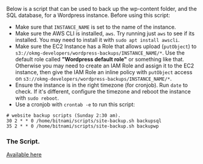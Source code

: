 Below is a script that can be used to back up the wp-content folder, and the SQL database, for a Wordpress instance. Before using this script:

- Make sure that `INSTANCE_NAME` is set to the name of the instance.
- Make sure the AWS CLI is installed, `aws`. Try running just `aws` to see if its installed. You may need to install it with `sudo apt install awscli`.
- Make sure the EC2 Instance has a Role that allows upload (`putObject`) to `s3://okmg-developers/wordpress-backups/INSTANCE_NAME/*`. Use the default role called **"Wordpress default role"** or something like that. Otherwise you may need to create an IAM Role and assign it to the EC2 instance, then give the IAM Role an inline policy with `putObject` access on `s3://okmg-developers/wordpress-backups/INSTANCE_NAME/*`.
- Ensure the instance is in the right timezone (for cronjob). Run `date` to check. If it's different, configure the timezone and reboot the instance with `sudo reboot`.
- Use a cronjob with `crontab -e` to run this script:
```
# website backup scripts (Sunday 2:30 am).
30 2 * * 0 /home/bitnami/scripts/site-backup.sh backupsql
35 2 * * 0 /home/bitnami/scripts/site-backup.sh backupwp
```

### The Script.
[Available here](https://github.com/okmediagroup/wordpress-assets/blob/master/site-backup.sh)